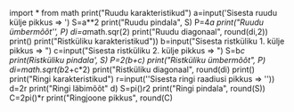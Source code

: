 import * from math
print("Ruudu karakteristikud")
a=input('Sisesta ruudu külje pikkus => ')
S=a**2
print("Ruudu pindala", S)
P=4*a
print("Ruudu ümbermõõt'', P)
di=a*math.sqr(2)
print("Ruudu diagonaal", round(di,2))
print()
print("Ristküliku karakteristikud"))
b=input("Sisesta ristküliku 1. külje pikkus => ")
c=input("Sisesta ristküliku 2. külje pikkus => ")
S=b*c
print(Ristküliku pindala', S)
P=2(b+c)
print("Ristküliku ümbermõõt", P)
di=math.sqrt(b*2+c*2)
print("Ristküliku diagonaal", round(di)
print()
print("Ringi karakteristikud")
r=input(''Sisesta ringi raadiusi pikkus => ''))
d=2r
print("Ringi läbimõõt" d)
S=pi()*r*2
print("Ringi pindala", round(S))
C=2pi()*r
print("Ringjoone pikkus", round(C)
